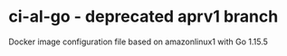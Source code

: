 # ci-al-go - deprecated aprv1 branch

Docker image configuration file based on amazonlinux1 with Go 1.15.5
